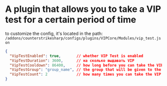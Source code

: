 # A plugin that allows you to take a VIP test for a certain period of time

to customize the config, it's located in the path: `/addons/counterstrikesharp/configs/plugins/VIPCore/Modules/vip_test.json`

```json
{
  "VipTestEnabled": true,       // whether VIP Test is enabled
  "VipTestDuration": 3600,      // на сколько выдавать VIP
  "VipTestCooldown": 86400,     // how long before you can take the VIP test again
  "VipTestGroup": "group_name", // the group that will be given to the player
  "VipTestCount": 2             // how many times you can take the VIP test
}
```
